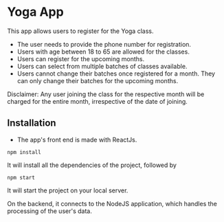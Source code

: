 # Yoga App

This app allows users to register for the Yoga class.
- The user needs to provide the phone number for registration.
- Users with age between 18 to 65 are allowed for the classes.
- Users can register for the upcoming months.
- Users can select from multiple batches of classes available.
- Users cannot change their batches once registered for a month. They can only change their batches for the upcoming months.

Disclaimer: Any user joining the class for the respective month will be charged for the entire month, irrespective of the date of joining.


## Installation

- The app's front end is made with ReactJs.

```
npm install
```
It will install all the dependencies of the project, followed by 

```
npm start
```

It will start the project on your local server.

On the backend, it connects to the NodeJS application, which handles the processing of the user's data.
